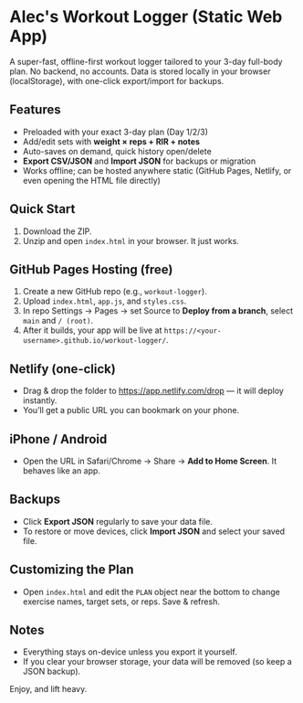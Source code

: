 # Alec's Workout Logger (Static Web App)

A super-fast, offline-first workout logger tailored to your 3-day full-body plan. No backend, no accounts. Data is stored locally in your browser (localStorage), with one-click export/import for backups.

## Features
- Preloaded with your exact 3-day plan (Day 1/2/3)
- Add/edit sets with **weight × reps + RIR + notes**
- Auto-saves on demand, quick history open/delete
- **Export CSV/JSON** and **Import JSON** for backups or migration
- Works offline; can be hosted anywhere static (GitHub Pages, Netlify, or even opening the HTML file directly)

## Quick Start
1. Download the ZIP.
2. Unzip and open `index.html` in your browser. It just works.

## GitHub Pages Hosting (free)
1. Create a new GitHub repo (e.g., `workout-logger`).
2. Upload `index.html`, `app.js`, and `styles.css`.
3. In repo Settings → Pages → set Source to **Deploy from a branch**, select `main` and `/ (root)`.
4. After it builds, your app will be live at `https://<your-username>.github.io/workout-logger/`.

## Netlify (one-click)
- Drag & drop the folder to https://app.netlify.com/drop — it will deploy instantly.
- You’ll get a public URL you can bookmark on your phone.

## iPhone / Android
- Open the URL in Safari/Chrome → Share → **Add to Home Screen**. It behaves like an app.

## Backups
- Click **Export JSON** regularly to save your data file.
- To restore or move devices, click **Import JSON** and select your saved file.

## Customizing the Plan
- Open `index.html` and edit the `PLAN` object near the bottom to change exercise names, target sets, or reps. Save & refresh.

## Notes
- Everything stays on-device unless you export it yourself.
- If you clear your browser storage, your data will be removed (so keep a JSON backup).

Enjoy, and lift heavy.
